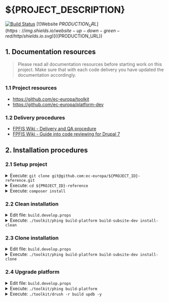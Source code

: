 # ${PROJECT_DESCRIPTION}

[![Build Status](https://drone.fpfis.eu/api/badges/ec-europa/${PROJECT_ID}-reference/status.svg)](https://drone.fpfis.eu/ec-europa/${PROJECT_ID}-reference) [![Website ${PRODUCTION_URL}](https://img.shields.io/website-up-down-green-red/http/shields.io.svg)](${PRODUCTION_URL})

## 1. Documentation resources

> Please read all documentation resources before starting work on this project.
> Make sure that with each code delivery you have updated the documentation
> accordingly.

### 1.1 Project resources

* https://github.com/ec-europa/toolkit
* https://github.com/ec-europa/platform-dev

### 1.2 Delivery procedures

* [FPFIS Wiki - Delivery and QA procedure](https://webgate.ec.europa.eu/fpfis/wikis/display/MULTISITE/Delivery+and+QA+procedure)
* [FPFIS Wiki - Guide into code reviewing for Drupal 7](https://webgate.ec.europa.eu/fpfis/wikis/display/MULTISITE/Guide+into+code+reviewing+for+Drupal+7)

## 2. Installation procedures

### 2.1 Setup project

<details><summary>Execute: <code>git clone git@github.com:ec-europa/${PROJECT_ID}-reference.git</code></summary></details>
<details><summary>Execute: <code>cd ${PROJECT_ID}-reference</code></summary></details>
<details><summary>Execute: <code>composer install</code></summary></details>

### 2.2 Clean installation

<details><summary>Edit file: <code>build.develop.props</code></summary><p>
Depending on your environment you need to set the following properties.
Connection settings or secrets should never be committed or pushed to GitHub!

```ini
project.url.base = http://localhost
solr.host = 127.0.0.1
mysql.host = 127.0.0.1
```
</p></details>

<details><summary>Execute: <code>./toolkit/phing build-platform build-subsite-dev install-clean</code></summary></details>

### 2.3 Clone installation

<details><summary>Edit file: <code>build.develop.props</code></summary><p>
Depending on your environment you need to set the following properties.
Connection settings or secrets should never be committed or pushed to GitHub!

```ini
db.dl.username = <project-id>
db.dl.password = <password>
```
</p></details>
<details><summary>Execute: <code>./toolkit/phing build-platform build-subsite-dev install-clone</code></summary></details>

### 2.4 Upgrade platform

<details><summary>Edit file: <code>build.develop.props</code></summary><p>
Change the build property `platform.package.version` to the next major version.

```ini
platform.package.reference = 2.5
```
</p></details>
<details><summary>Execute: <code>./toolkit/phing build-platform</code></summary></details>
<details><summary>Execute: <code>./toolkit/drush -r build updb -y</code></summary></details>
